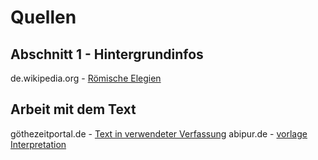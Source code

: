 # Quellen

## Abschnitt 1 - Hintergrundinfos

de.wikipedia.org - [Römische Elegien](https://de.wikipedia.org/wiki/R%C3%B6mische_Elegien)

## Arbeit mit dem Text

göthezeitportal.de - [Text in verwendeter Verfassung](http://www.goethezeitportal.de/index.php?id=2892)
abipur.de - [vorlage Interpretation](https://www.abipur.de/referate/stat/684391603.html)
